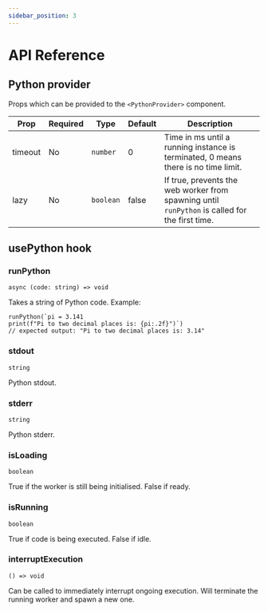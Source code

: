 ```yaml
---
sidebar_position: 3
---
```


# API Reference

## Python provider

Props which can be provided to the `<PythonProvider>` component.

| Prop    | Required | Type      | Default | Description                                                                                    |
| ------- | -------- | --------- | ------- | ---------------------------------------------------------------------------------------------- |
| timeout | No       | `number`  | 0       | Time in ms until a running instance is terminated, 0 means there is no time limit.             |
| lazy    | No       | `boolean` | false   | If true, prevents the web worker from spawning until `runPython` is called for the first time. |

## usePython hook

### runPython

`async (code: string) => void`

Takes a string of Python code. Example:

```tsx
runPython(`pi = 3.141
print(f"Pi to two decimal places is: {pi:.2f}")`)
// expected output: "Pi to two decimal places is: 3.14"
```

### stdout

`string`

Python stdout.

### stderr

`string`

Python stderr.

### isLoading

`boolean`

True if the worker is still being initialised. False if ready.

### isRunning

`boolean`

True if code is being executed. False if idle.

### interruptExecution

`() => void`

Can be called to immediately interrupt ongoing execution. Will terminate the running worker and spawn a new one.
